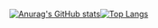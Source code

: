 [![Anurag's GitHub stats](https://github-readme-stats.vercel.app/api?username=dreamguxiang)](https://github.com/anuraghazra/github-readme-stats)[![Top Langs](https://github-readme-stats.vercel.app/api/top-langs/?username=dreamguxiang)](https://github.com/anuraghazra/github-readme-stats)
